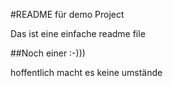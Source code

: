 #README für demo Project

Das ist eine einfache readme file

##Noch einer :-)))


hoffentlich macht es keine umstände
